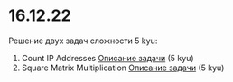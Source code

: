 # 16.12.22
Решение двух задач сложности 5 kyu:

1. Count IP Addresses [Описание задачи](https://www.codewars.com/kata/526989a41034285187000de4) (5 kyu)
2. Square Matrix Multiplication [Описание задачи](https://www.codewars.com/kata/5263a84ffcadb968b6000513) (5 kyu)
